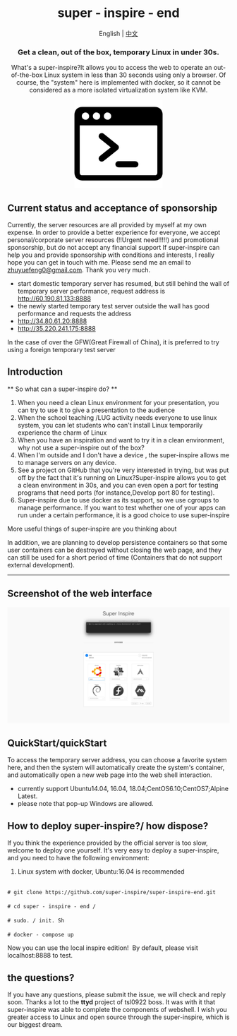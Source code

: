 <div align="center">

# super - inspire - end

English | [中文](./docs/README-zh.md)

### Get a clean, out of the box, temporary Linux in under 30s.

What's a super-inspire?It allows you to access the web to operate an out-of-the-box Linux system in less than 30 seconds using only a browser. Of course, the "system" here is implemented with docker, so it cannot be considered as a more isolated virtualization system like KVM.

![](./terminal.png)

</div>

## Current status and acceptance of sponsorship

Currently, the server resources are all provided by myself at my own expense.
In order to provide a better experience for everyone, we accept personal/corporate server resources (!!Urgent need!!!!!) and promotional sponsorship, but do not accept any financial support
If super-inspire can help you and provide sponsorship with conditions and interests, I really hope you can get in touch with me. Please send me an email to zhuyuefeng0@gmail.com. Thank you very much.

- start domestic temporary server has resumed, but still behind the wall of temporary server performance, request address is http://60.190.81.133:8888
- the newly started temporary test server outside the wall has good performance and requests the address
- http://34.80.61.20:8888
- http://35.220.241.175:8888

In the case of over the GFW(Great Firewall of China), it is preferred to try using a foreign temporary test server

## Introduction

** So what can a super-inspire do? **

1. When you need a clean Linux environment for your presentation, you can try to use it to give a presentation to the audience
2. When the school teaching /LUG activity needs everyone to use linux system, you can let students who can't install Linux temporarily experience the charm of Linux
3. When you have an inspiration and want to try it in a clean environment, why not use a super-inspire out of the box?
4. When I'm outside and I don't have a device , the super-inspire allows me to manage servers on any device.
5. See a project on GitHub that you're very interested in trying, but was put off by the fact that it's running on Linux?Super-inspire allows you to get a clean environment in 30s, and you can even open a port for testing programs that need ports (for instance,Develop port 80 for testing).
6. Super-inspire due to use docker as its support, so we use cgroups to manage performance. If you want to test whether one of your apps can run under a certain performance, it is a good choice to use super-inspire

More useful things of super-inspire are you thinking about

In addition, we are planning to develop persistence containers so that some user containers can be destroyed without closing the web page, and they can still be used for a short period of time (Containers that do not support external development).

---

## Screenshot of the web interface

![](./demo/demo.jpg)

## QuickStart/quickStart

To access the temporary server address, you can choose a favorite system here, and then the system will automatically create the system's container, and automatically open a new web page into the web shell interaction.

- currently support Ubuntu14.04, 16.04, 18.04;CentOS6.10;CentOS7;Alpine Latest.
- please note that pop-up Windows are allowed.

## How to deploy super-inspire?/ how dispose?

If you think the experience provided by the official server is too slow, welcome to deploy one yourself. It's very easy to deploy a super-inspire, and you need to have the following environment:

1. Linux system with docker, Ubuntu:16.04 is recommended

```

# git clone https://github.com/super-inspire/super-inspire-end.git

# cd super - inspire - end /

# sudo. / init. Sh

# docker - compose up

```

Now you can use the local inspire edition! 
By default, please visit localhost:8888 to test.

## the questions?

If you have any questions, please submit the issue, we will check and reply soon.
Thanks a lot to the **ttyd** project of tsl0922 boss. It was with it that super-inspire was able to complete the components of webshell.
I wish you greater access to Linux and open source through the super-inspire, which is our biggest dream.
